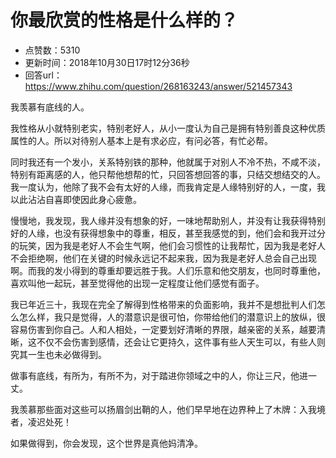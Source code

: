 # 你最欣赏的性格是什么样的？
- 点赞数：5310
- 更新时间：2018年10月30日17时12分36秒
- 回答url：https://www.zhihu.com/question/268163243/answer/521457343
<body>
 <p data-pid="pXlI7gyj">我羡慕有底线的人。</p>
 <p data-pid="1OhDDf0E">我性格从小就特别老实，特别老好人，从小一度认为自己是拥有特别善良这种优质属性的人。所以对待别人基本上是有求必应，有问必答，有忙必帮。</p>
 <p data-pid="j3Lcli6X">同时我还有一个发小，关系特别铁的那种，他就属于对别人不冷不热，不咸不淡，特别有距离感的人，他只帮他想帮的忙，只回答想回答的事，只结交想结交的人。我一度认为，他除了我不会有太好的人缘，而我肯定是人缘特别好的人，一度，我以此沾沾自喜即使因此身心疲惫。</p>
 <p data-pid="XwFbcYU5">慢慢地，我发现，我人缘并没有想象的好，一味地帮助别人，并没有让我获得特别好的人缘，也没有获得想象中的尊重，相反，甚至我感觉的到，他们会和我开过分的玩笑，因为我是老好人不会生气啊，他们会习惯性的让我帮忙，因为我是老好人不会拒绝啊，他们在关键的时候永远记不起来我，因为我是老好人总会自己出现啊。而我的发小得到的尊重却要远胜于我。人们乐意和他交朋友，也同时尊重他，喜欢叫他一起玩，甚至觉得他的出现一定程度让他们感觉有面子。</p>
 <p data-pid="_IU42Tru">我已年近三十，我现在完全了解得到性格带来的负面影响，我并不是想批判人们怎么怎么样，我只是觉得，人的潜意识是很可怕，你带给他们的潜意识上的放纵，很容易伤害到你自己。人和人相处，一定要划好清晰的界限，越亲密的关系，越要清晰，这不仅不会伤害到感情，还会让它更持久，这件事有些人天生可以，有些人则究其一生也未必做得到。</p>
 <p data-pid="HWRKkcUY">做事有底线，有所为，有所不为，对于踏进你领域之中的人，你让三尺，他进一丈。</p>
 <p data-pid="oc_MwDre">我羡慕那些面对这些可以扬眉剑出鞘的人，他们早早地在边界种上了木牌：入我境者，凌迟处死！</p>
 <p data-pid="CdvzSVPh">如果做得到，你会发现，这个世界是真他妈清净。</p>
</body>